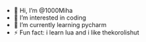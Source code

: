 - 👋 Hi, I’m @1000Miha
- 👀 I’m interested in coding
- 🌱 I’m currently learning pycharm
- ⚡ Fun fact: i learn lua and i like thekorolishut

<!---
1000Miha/1000Miha is a ✨ special ✨ repository because its `README.md` (this file) appears on your GitHub profile.
You can click the Preview link to take a look at your changes.
--->
